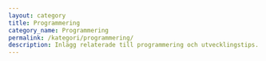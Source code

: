 ```yaml
---
layout: category
title: Programmering
category_name: Programmering
permalink: /kategori/programmering/
description: Inlägg relaterade till programmering och utvecklingstips.
---
```

